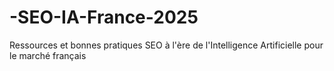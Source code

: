 # -SEO-IA-France-2025
Ressources et bonnes pratiques SEO à l'ère de l'Intelligence Artificielle pour le marché français
